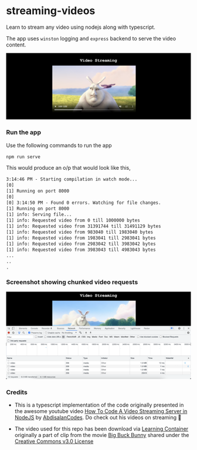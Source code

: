 # streaming-videos

Learn to stream any video using nodejs along with typescript.

The app uses `winston` logging and `express` backend to serve the video content.

![Final](./screenshots/Final%20webpage.png)


### Run the app
Use the following commands to run the app
```
npm run serve
```

This would produce an o/p that would look like this,
```
3:14:46 PM - Starting compilation in watch mode...
[0] 
[1] Running on port 8000
[0] 
[0] 3:14:50 PM - Found 0 errors. Watching for file changes.
[1] Running on port 8000
[1] info: Serving file...
[1] info: Requested video from 0 till 1000000 bytes
[1] info: Requested video from 31391744 till 31491129 bytes
[1] info: Requested video from 983040 till 1983040 bytes
[1] info: Requested video from 1983041 till 2983041 bytes
[1] info: Requested video from 2983042 till 3983042 bytes
[1] info: Requested video from 3983043 till 4983043 bytes
...
..
.
```

### Screenshot showing chunked video requests
![Chunked Video Requests](./screenshots/Chunked%20video%20requests.png)

### Credits
- This is a typescript implementation of the code originally presented in the awesome youtube video [How To Code A Video Streaming Server in NodeJS](https://www.youtube.com/watch?v=ZjBLbXUuyWg) by [AbdisalanCodes](https://www.youtube.com/channel/UC3IZLtnKL9wZ8wuuQg3MJPA). Do check out his videos on streaming :tada:

- The video used for this repo has been download via [Learning Container](https://www.learningcontainer.com/mp4-sample-video-files-download/) originally a part of clip from the movie [Big Buck Bunny](https://peach.blender.org/) shared under the [Creative Commons v3.0 License](https://creativecommons.org/licenses/by/3.0/)
